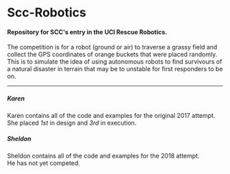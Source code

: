 # Scc-Robotics
#### Repository for SCC's entry in the UCI Rescue Robotics.</br>

The competition is for a robot (ground or air) to traverse a grassy field and collect the GPS coordinates of orange buckets that were placed randomly. This is to simulate the idea of using autonomous robots to find survivours of a natural disaster in terrain that may be to unstable for first responders to be on.

---
##### Karen
Karen contains all of the code and examples for the original 2017 attempt.</br>
She placed *1st* in design and *3rd* in execution.

##### Sheldon
Sheldon contains all of the code and examples for the 2018 attempt.</br>
He has not yet competed.

